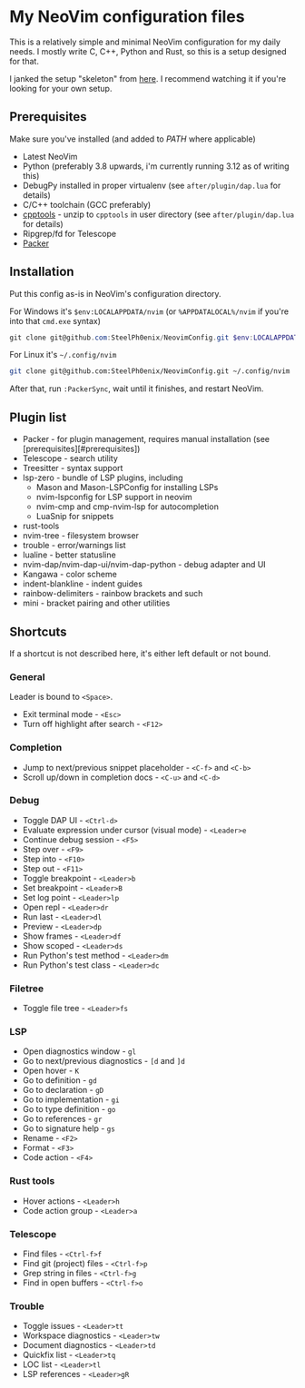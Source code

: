 # My NeoVim configuration files

This is a relatively simple and minimal NeoVim configuration for my daily needs. I mostly write C, C++, Python and Rust, so this is a setup designed for that.

I janked the setup "skeleton" from [here](https://www.youtube.com/watch?v=w7i4amO_zaE). I recommend watching it if you're looking for your own setup.

## Prerequisites

Make sure you've installed (and added to *PATH* where applicable)

* Latest NeoVim
* Python (preferably 3.8 upwards, i'm currently running 3.12 as of writing this)
* DebugPy installed in proper virtualenv (see `after/plugin/dap.lua` for details)
* C/C++ toolchain (GCC preferably)
* [cpptools](https://github.com/microsoft/vscode-cpptools/releases) - unzip to `cpptools` in user directory (see `after/plugin/dap.lua` for details)
* Ripgrep/fd for Telescope
* [Packer](https://github.com/wbthomason/packer.nvim)

## Installation

Put this config as-is in NeoVim's configuration directory.

For Windows it's `$env:LOCALAPPDATA/nvim` (or `%APPDATALOCAL%/nvim` if you're into that `cmd.exe` syntax)
```powershell
git clone git@github.com:SteelPh0enix/NeovimConfig.git $env:LOCALAPPDATA/nvim
```

For Linux it's `~/.config/nvim`
```sh
git clone git@github.com:SteelPh0enix/NeovimConfig.git ~/.config/nvim
```

After that, run `:PackerSync`, wait until it finishes, and restart NeoVim.

## Plugin list

- Packer - for plugin management, requires manual installation (see [prerequisites][#prerequisites])
- Telescope - search utility
- Treesitter - syntax support
- lsp-zero - bundle of LSP plugins, including
    - Mason and Mason-LSPConfig for installing LSPs
    - nvim-lspconfig for LSP support in neovim
    - nvim-cmp and cmp-nvim-lsp for autocompletion
    - LuaSnip for snippets
- rust-tools
- nvim-tree - filesystem browser
- trouble - error/warnings list
- lualine - better statusline
- nvim-dap/nvim-dap-ui/nvim-dap-python - debug adapter and UI
- Kangawa - color scheme
- indent-blankline - indent guides
- rainbow-delimiters - rainbow brackets and such
- mini - bracket pairing and other utilities

## Shortcuts

If a shortcut is not described here, it's either left default or not bound.

### General

Leader is bound to `<Space>`.
- Exit terminal mode - `<Esc>`
- Turn off highlight after search - `<F12>`

### Completion

- Jump to next/previous snippet placeholder - `<C-f>` and `<C-b>`
- Scroll up/down in completion docs - `<C-u>` and `<C-d>`

### Debug

- Toggle DAP UI - `<Ctrl-d>`
- Evaluate expression under cursor (visual mode) - `<Leader>e`
- Continue debug session - `<F5>`
- Step over - `<F9>`
- Step into - `<F10>`
- Step out - `<F11>`
- Toggle breakpoint - `<Leader>b`
- Set breakpoint - `<Leader>B`
- Set log point - `<Leader>lp`
- Open repl - `<Leader>dr`
- Run last - `<Leader>dl`
- Preview - `<Leader>dp`
- Show frames - `<Leader>df`
- Show scoped - `<Leader>ds`
- Run Python's test method - `<Leader>dm`
- Run Python's test class - `<Leader>dc`

### Filetree

- Toggle file tree - `<Leader>fs`

### LSP

- Open diagnostics window - `gl`
- Go to next/previous diagnostics - `[d` and `]d`
- Open hover - `K`
- Go to definition - `gd`
- Go to declaration - `gD`
- Go to implementation - `gi`
- Go to type definition - `go`
- Go to references - `gr`
- Go to signature help  - `gs`
- Rename - `<F2>`
- Format - `<F3>`
- Code action - `<F4>`

### Rust tools

- Hover actions - `<Leader>h`
- Code action group - `<Leader>a`

### Telescope

- Find files - `<Ctrl-f>f`
- Find git (project) files - `<Ctrl-f>p`
- Grep string in files - `<Ctrl-f>g`
- Find in open buffers - `<Ctrl-f>o`

### Trouble

- Toggle issues - `<Leader>tt`
- Workspace diagnostics - `<Leader>tw`
- Document diagnostics - `<Leader>td`
- Quickfix list - `<Leader>tq`
- LOC list - `<Leader>tl`
- LSP references - `<Leader>gR`
